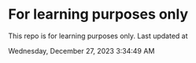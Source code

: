 # For learning purposes only
This repo is for learning purposes only.
Last updated at

Wednesday, December 27, 2023 3:34:49 AM

